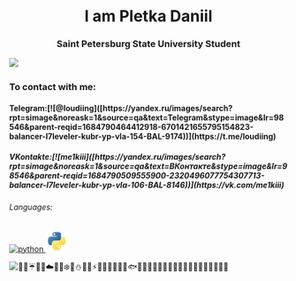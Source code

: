 <h1 align="center">I am Pletka Daniil</h1>
<h3 align="center">Saint Petersburg State University Student</h2>

<p align="left"> <img src="https://komarev.com/ghpvc/?username=PletkaDaniil&label=Profile"</p>

<h3 align="left">To contact with me:</h3>
<h4 align="left">
  Telegram:[![@loudiing]([https://yandex.ru/images/search?rpt=simage&noreask=1&source=qa&text=Telegram&stype=image&lr=98546&parent-reqid=1684790464412918-6701421655795154823-balancer-l7leveler-kubr-yp-vla-154-BAL-9174))](https://t.me/loudiing)
</h4>
<h5 align="left">
  VKontakte:[![me1kiii]([https://yandex.ru/images/search?rpt=simage&noreask=1&source=qa&text=ВКонтакте&stype=image&lr=98546&parent-reqid=1684790509555900-2320496077754307713-balancer-l7leveler-kubr-yp-vla-106-BAL-8146))](https://vk.com/me1kiii)
</h5>

<h6 align="left">Languages:</h6>
<p align="left">
        <a href="https://isocpp.org" target="_blank" rel="noreferrer"> <img src="https://laptrinhcanban.com/c/lap-trinh-c-co-ban/gioi-thieu-ngon-ngu-c/su-khac-biet-giua-c-c++-csharp/c++.png" alt="python" width="40" height="40"/> </a>
        <a href="https://www.python.org" target="_blank" rel="noreferrer"> <img src="https://raw.githubusercontent.com/devicons/devicon/master/icons/python/python-original.svg" alt="python" width="40" height="40"/> </a> 
                      
<p align="left"> <img align="left" src="http://github-profile-summary-cards.vercel.app/api/cards/profile-details?username=PletkaDaniil&theme=tokyonight"/></p></p>


🐛🍁☔🐝🍃☁️🐜🍂❄️🌿⛄🐌🍄⚡🐙🌵🌀🐠🌴🌁🐟🌲🌊🌳🐱🐋🌰🐶🐬🌱🐭🌼🐹🐏🌾🐰🙈😹👺

